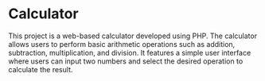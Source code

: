 # Calculator
This project is a web-based calculator developed using PHP. The calculator allows users to perform basic arithmetic operations such as addition, subtraction, multiplication, and division. It features a simple user interface where users can input two numbers and select the desired operation to calculate the result.
